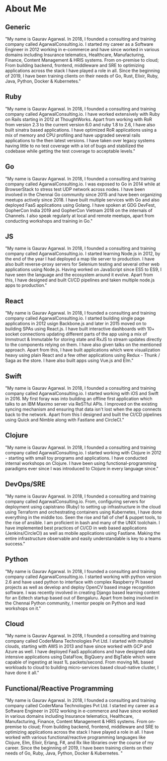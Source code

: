 # About Me

## Generic

"My name is Gaurav Agarwal. In 2018, I founded a consulting and training company called AgarwalConsulting.io. I started my career as a Software Engineer in 2012 working in e-commerce and have since worked in various domains including Insurance telematics, Healthcare, Manufacturing, Finance, Content Management & HRIS systems. From on-premise to cloud; From building backend, frontend, middleware and SRE to optimizing applications across the stack I have played a role in all. Since the beginning of 2019, I have been training clients on their needs of Go, Rust, Elixir, Ruby, Java, Python, Docker & Kubernetes."

## Ruby

"My name is Gaurav Agarwal. In 2018, I founded a consulting and training company called AgarwalConsulting.io. I have worked extensively with Ruby on Rails starting in 2012 at ThoughtWorks. Apart from working with RoR from version 2.3 to the current version 6.0 and ruby 1.8 to 2.6, I have also built sinatra based applications. I have optimized RoR applications using a mix of memory and CPU profiling and have upgraded several rails applications to the then latest versions. I have taken over legacy systems having little to no test coverage with a lot of bugs and stabilized the codebase while getting the test coverage to acceptable levels."

## Go

"My name is Gaurav Agarwal. In 2018, I founded a consulting and training company called AgarwalConsulting.io. I was exposed to Go in 2014 while at BrowserStack to stress test UDP network across nodes. I have been involved in the Chennai Go community since 2015 and have been organizing meetups actively since 2018. I have built multiple services with Go and also deployed FaaS applications using Golang. I have spoken at GDG DevFest, GopherCon India 2019 and GopherCon Vietnam 2018 on the internals of Channels. I also speak regularly at local and remote meetups, apart from conducting workshops and training in Go."

## JS

"My name is Gaurav Agarwal. In 2018, I founded a consulting and training company called AgarwalConsulting.io. I started learning Node.js in 2012, by the end of the year I had deployed a map tile server to production. I have also built reverse-proxy servers for Selenium testing and several other web applications using Node.js. Having worked on JavaScript since ES5 to ES9, I have seen the language and the ecosystem around it evolve. Apart from this, I have designed and built CI/CD pipelines and taken multiple node.js apps to production."

## React

"My name is Gaurav Agarwal. In 2018, I founded a consulting and training company called AgarwalConsulting.io. I started building single page applications in 2012 usign Backbone.js and later in 2015 moved on to building SPAs using React.js. I have built interactive dashboards with 10+ socket connections updating different parts of the app using a mix of Immstruct & Immutable for storing state  and RxJS to stream updates directly to the components relying on them. I have also given talks on the mentioned approach. Apart from this, I have built applications which were visualization heavy using plain React and a few other applications using Redux - Thunk / Saga as the store. I have also built apps using Vue.js and Elm."

## Swift

"My name is Gaurav Agarwal. In 2018, I founded a consulting and training company called AgarwalConsulting.io. I started working with iOS and Swift in 2016. My first foray was into building an offline first application which talks to an IBM Maximo server via ReSTful APIs. I improved on the existing syncing mechanism and ensuring that data isn't lost when the app connects back to the network. Apart from this I designed and built the CI/CD pipelines using Quick and Nimble along with Fastlane and CircleCI."

## Clojure

"My name is Gaurav Agarwal. In 2018, I founded a consulting and training company called AgarwalConsulting.io. I started working with Clojure in 2012 - starting with small toy programs and applications. I have conducted internal workshops on Clojure. I have been using functional-programming paradigms ever since I was introduced to Clojure in every language since."

## DevOps/SRE

"My name is Gaurav Agarwal. In 2018, I founded a consulting and training company called AgarwalConsulting.io. From, configuring servers for deployment using capistrano (Ruby) to setting up infrastructure in the cloud using Terraform and orchestrating containers using Kubernetes, I have done everything in the middle too. Seen the rise and fall of chef & puppet tools, to the rise of ansible. I am proficient in bash and many of the UNIX toolchain. I have implemented best practices of CI/CD in web based applications (Jenkins/CircleCI) as well as mobile applications using Fastlane. Making the entire infrastructure observable and easily understandable is key to a teams success."

## Python

"My name is Gaurav Agarwal. In 2018, I founded a consulting and training company called AgarwalConsulting.io. I started working with python version 2.6 and have used python to interface with complex Raspberry Pi based projects as well as develop and deploy OpenCV based image recognition software. I was recently involved in creating Django based learning content for an Edtech startup based out of Bengaluru. Apart from being involved in the Chennai Python community, I mentor people on Python and lead workshops on it."

## Cloud

"My name is Gaurav Agarwal. In 2018, I founded a consulting and training company called CoderMana Technologies Pvt Ltd. I started with multiple clouds, starting with AWS in 2013 and have since worked with GCP and Azure as well. I have deployed FaaS applications and have designed data intensive applications using DataFlow, BigQuery and BigTable which were capable of ingesting at least 1L packets/second. From moving ML based workloads to cloud to building micro-services based cloud-native cluster, I have done it all."

## Functional/Reactive Programming

"My name is Gaurav Agarwal. In 2018, I founded a consulting and training company called CoderMana Technologies Pvt Ltd. I started my career as a Software Engineer in 2012 working in e-commerce and have since worked in various domains including Insurance telematics, Healthcare, Manufacturing, Finance, Content Management & HRIS systems. From on-premise to cloud; From building backend, frontend, middleware and SRE to optimizing applications across the stack I have played a role in all. I have worked with various functional/reactive programming languages like Clojure, Elm, Elixir, Erlang, F#, and Rx like libraries over the course of my career. Since the beginning of 2019, I have been training clients on their needs of Go, Ruby, Java, Python, Docker & Kubernetes. "
